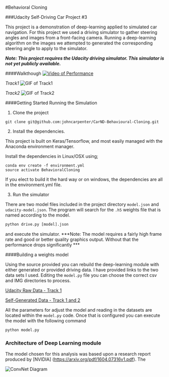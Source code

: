 #Behavioral Cloning

###Udacity Self-Driving Car Project #3

This project is a demonstration of deep-learning applied to simulated car navigation. For this project we used a driving simulator to gather steering angles and images from a front-facing camera. Running a deep-learning algorithm on the images we attempted to generated the corresponding steering angle to apply to the simulator.

***Note: This project requires the Udacity driving simulator. This simulator is not yet publicly available.***

####Walkthough
[![Video of Performance](http://img.youtube.com/vi/MlIZx79stNk/0.jpg)](http://www.youtube.com/watch?v=MlIZx79stNk)

*Track1*
![GIF of Track1](http://i.giphy.com/5OddbSOQo0Rry.gif)

*Track2*
![GIF of Track2](https://media.giphy.com/media/13OeeFhKNvvUKA/giphy.gif)



####Getting Started Running the Simulation

1. Clone the project

  ```
  git clone git@github.com:johncarpenter/CarND-Behavioural-Cloning.git
  ```

2. Install the dependencies.

  This project is built on Keras/Tensorflow, and most easily managed with the Anaconda environment manager.

  Install the dependencies in Linux/OSX using;

  ```
  conda env create -f environment.yml
  source activate BehavioralCloning
  ```

  If you elect to build it the hard way or on windows, the dependencies are all in the environment.yml file.

3. Run the simulator

There are two model files included in the project directory ```model.json``` and ```udacity-model.json```. The program will search for the ```.h5``` weights file that is named according to the model.

```python
python drive.py [model].json
```

and execute the simulator. ***Note: The model requires a fairly high frame rate and good or better quality graphics output. Without that the performance drops significantly ***

####Building a weights model

Using the source provided you can rebuild the deep-learning module with either generated or provided driving data. I have provided links to the two data sets I used. Editing the ```model.py``` file you can choose the correct csv and IMG directories to process.

[Udacity Raw Data - Track 1](https://d17h27t6h515a5.cloudfront.net/topher/2016/December/584f6edd_data/data.zip)

[Self-Generated Data - Track 1 and 2](http://static.2linessoftware.com/data.zip)

All the parameters for adjust the model and reading in the datasets are located within the ```model.py``` code. Once that is configured you can execute the model with the following command


```python
python model.py
```

### Architecture of Deep Learning module

The model chosen for this analysis was based upon a research report produced by [NVIDIA] (https://arxiv.org/pdf/1604.07316v1.pdf). The

![ConvNet Diagram](https://i.imgur.com/dgmlseC.png)
